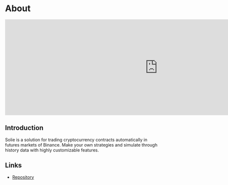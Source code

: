 # About

<iframe width="1000" height="315" src="https://www.youtube.com/embed/l_xrj4LU_JE" title="YouTube video player" frameborder="0" allow="accelerometer; autoplay; clipboard-write; encrypted-media; gyroscope; picture-in-picture" allowfullscreen></iframe>

## Introduction

Solie is a solution for trading cryptocurrency contracts automatically in futures markets of Binance. Make your own strategies and simulate through history data with highly customizable features.

## Links

- [Repository](https://github.com/cunarist/solie)
